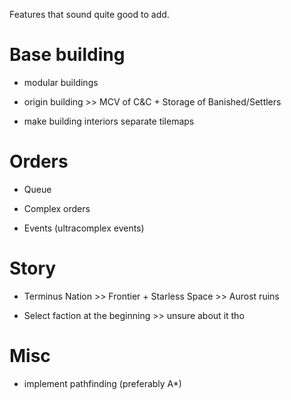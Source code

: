 Features that sound quite good to add.

# Base building

* modular buildings

* origin building >> MCV of C&C + Storage of Banished/Settlers

* make building interiors separate tilemaps

# Orders

* Queue

* Complex orders

* Events (ultracomplex events)

# Story

* Terminus Nation >> Frontier + Starless Space >> Aurost ruins

* Select faction at the beginning >> unsure about it tho

# Misc

* implement pathfinding (preferably A*)